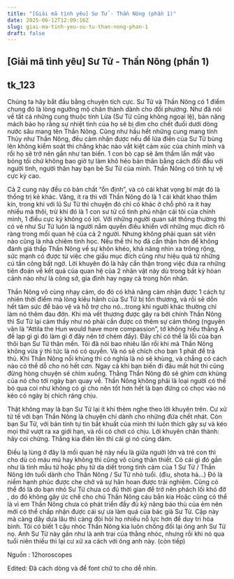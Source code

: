 ```yaml
---
title: "[Giải mã tình yêu] Sư Tử - Thần Nông (phần 1)"
date: 2025-06-12T12:09:16Z
slug: giai-ma-tinh-yeu-su-tu-than-nong-phan-1
draft: false
---
```


## [Giải mã tình yêu] Sư Tử - Thần Nông (phần 1)

## tk_123

Chúng ta hãy bắt đầu bằng chuyện tích cực. Sư Tử và Thần Nông có 1 điểm chung đó là lòng ngưỡng mộ chân thành dành cho đối phương. Như đã nói về tất cả những cung thuộc tính Lửa (Sư Tử cũng không ngoại lệ), bản năng mách bảo họ rằng sự nhiệt tình của họ sẽ bị dìm cho chết đuối dưới dòng nước sâu mang tên Thần Nông. Cũng như hầu hết những cung mang tính Thủy như Thần Nông, đều cảm nhận được nếu để lửa điên của Sư Tử bùng lên không kiểm soát thì chẳng khác nào vắt kiệt cảm xúc của chính mình và rồi họ sẽ trở nên gần như tan biến. 1 con bò cạp sẽ âm thầm lẩn mất vào bóng tối chứ không bao giờ tự làm khô héo bản thân bằng cách đối đầu với người tình, người thân hay bạn bè Sư Tử của mình. Thần Nông có tính tự vệ cực kỳ cao.

Cả 2 cung này đều có bản chất “ổn định”, và có cái khát vọng bí mật đó là thống trị kẻ khác. Vâng, ít ra thì với Thần Nông đó là 1 cái khát khao thầm kín, trong khi với lũ Sư Tử thì chuyện đó chỉ có khác ở chỗ phô ra ít hay nhiều mà thôi, trừ khi đó là 1 con sư tử cố tình phủ nhận cái tôi của chính mình, 1 điều cực kỳ không có lợi. Với những người quan sát thông thường thì có vẻ như Sư Tử luôn là người nắm quyền điều khiển với những mục đích rõ ràng trong mối quan hệ của cả 2 người. Nhưng không phải quan sát viên nào cũng là nhà chiêm tinh học. Nếu thế thì họ đã cẩn thận hơn để không đánh giá thấp Thần Nông về sự khôn khéo, khả năng nhìn xa trông rộng, sức mạnh có được từ việc che giấu mục đích cũng như hiệu quả từ những cú tấn công bất ngờ. Lời khuyên đó là hãy cẩn thận trong việc đưa ra những tiên đoán về kết quả của quan hệ của 2 nhân vật này dù trong bất kỳ hòan cảnh nào như là công sở, gia đình hay ngay cả trong hôn nhân.

Thần Nông vô cùng nhạy cảm, do đó có khả năng cảm nhận được 1 cách tự nhiên thời điểm mà lòng kiêu hãnh của Sư Tử bị tổn thương, và rồi sẽ dồn hết  tâm sức để bảo vệ và hỗ trợ cho nó…trong khi người khác thường chỉ làm nó thêm đau đớn. Khi mà vết thương được gây ra bởi chính Thần Nông thì Sư Tử lại cảm thấy như nó phải cần được có thêm sự cảm thông (nguyên văn là “Attila the Hun would have more compassion”, tớ không hiểu thằng A đề lạp gì gì đó làm gì ở đây nên tớ chém đấy). Đây chỉ có thể là lỗi của bạn thôi bạn Sư Tử thân mến. Tôi đã nói bao nhiêu lần rồi khi mà Thần Nông không vừa ý thì tức là nó có quyền. Và nó sẽ chích cho bạn 1 phát để trả thù. Khi Thần Nông nổi khùng thì có nghĩa là nó sẽ khùng, và chẳng có cách nào có thể dỗ cho nó hết cơn. Ngay cả khi bạn biến đi đâu mất hút thì cũng đừng hòng chuyện sẽ chìm xuồng. Thằng Thần Nông đó sẽ ghìm cơn khùng của nó cho tới ngày bạn quay về. Thần Nông không phải là loại người có thể bỏ qua coi như không có gì cho nên tốt hơn hết là bạn đừng có chọc vào nó kẻo có ngày bị chích ráng chịu.

Thật không may là bạn Sư Tử lại ít khi thèm nghe theo lời khuyên trên. Cư xử tử tế với bạn Thần Nông là chuyện chỉ dành cho những đứa chết nhát. Còn bạn Sư Tử, với bản tính tự tin bất khuất của mình thì luôn thích gây sự và kéo mọi thứ vượt ra xa giới hạn, và rồi có chơi có chịu. Lời khuyên chân thành: hãy coi chừng. Thằng kia điên lên thì cái gì nó cũng dám.

Điều lạ lùng ở đây là mối quan hệ này nếu là giữa người lớn và trẻ con thì cho dù có máu mủ hay không thì cũng vô cùng thân thiết. Có cái gì đó gần như là tình mẫu tử hoặc phụ tử da diết trong tình cảm của 1 Sư Tử / Thần Nông lớn tuổi dành cho Thần Nông / Sư Tử nhỏ tuổi. (đìu, shota hả…) Đó là niềm hạnh phúc được che chở và sự hân hoan được trải nghiệm. Cũng có thể đó là do bạn nhỏ Sư Tử chưa có đủ thời gian để trở nên phách lối khó đỡ , do đó không gây ức chế cho chú Thần Nông cáu bẳn kia  Hoặc cũng có thể là vì em Thần Nông chưa có phát triển đầy đủ kỹ năng báo thù của ẻm nên mới có thể chấp nhận được cái sự ưa làm quá của bác già Sư Tử. Cặp này mà càng dây dưa lâu thì càng đòi hỏi họ nhiều nỗ lực hơn để duy trì hòa bình. Tôi có biết 1 cậu nhóc Thần Nông kia luôn chống đối lại ông anh Sư Tử nọ. Anh Sư Tử này gần như là anh trai của thằng nhóc, nhưng rồi khi nó qua tuổi niên thiếu thì lại cư xử xa cách với ông anh này.
(còn tiếp)

Nguồn :  12horoscopes

Edited: Đã cách dòng và để font chữ to cho dễ nhìn.